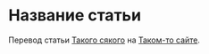# Название статьи

Перевод статьи [Такого сякого](http://google.com/) на [Таком-то сайте](http://google.com/). 
